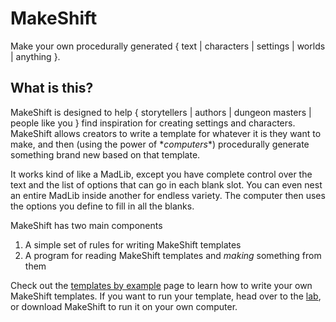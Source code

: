 # MakeShift
Make your own procedurally generated { text | characters | settings | worlds | anything }.

## What is this?
MakeShift is designed to help { storytellers | authors | dungeon masters | people like you } find inspiration for creating settings and characters. MakeShift allows creators to write a template for whatever it is they want to make, and then (using the power of \**computers*\*) procedurally generate something brand new based on that template.

It works kind of like a MadLib, except you have complete control over the text and the list of options that can go in each blank slot. You can even nest an entire MadLib inside another for endless variety. The computer then uses the options you define to fill in all the blanks.

MakeShift has two main components
1. A simple set of rules for writing MakeShift templates
2. A program for reading MakeShift templates and *making* something from them

Check out the [templates by example](templates.md) page to learn how to write your own MakeShift templates. If you want to run your template, head over to the [lab](lab.html), or download MakeShift to run it on your own computer.
